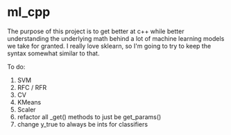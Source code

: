 # ml_cpp

The purpose of this project is to get better at c++ while better understanding the underlying math behind a lot of machine learning models we take for granted. I really love sklearn, so I'm going to try to keep the syntax somewhat similar to that. 


To do:
1. SVM
2. RFC / RFR
3. CV
4. KMeans
5. Scaler
6. refactor all _get() methods to just be get_params()
7. change y_true to always be ints for classifiers